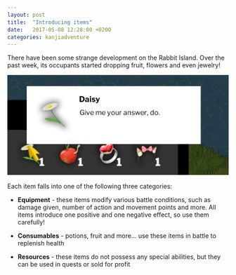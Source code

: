 ```yaml
---
layout: post
title:  "Introducing items"
date:   2017-05-08 12:28:00 +0200
categories: kanjiadventure
---
```


There have been some strange development on the Rabbit Island. Over the past week, its occupants started dropping fruit, flowers and even jewelry!

![Item tooltip showcase](/assets/images/item_tooltip.jpg)

Each item falls into one of the following three categories:

* **Equipment** - these items modify various battle conditions, such as damage given, number of action and movement points and more. All items introduce one positive and one negative effect, so use them carefully!

* **Consumables** - potions, fruit and more... use these items in battle to replenish health

* **Resources** - these items do not possess any special abilities, but they can be used in quests or sold for profit



